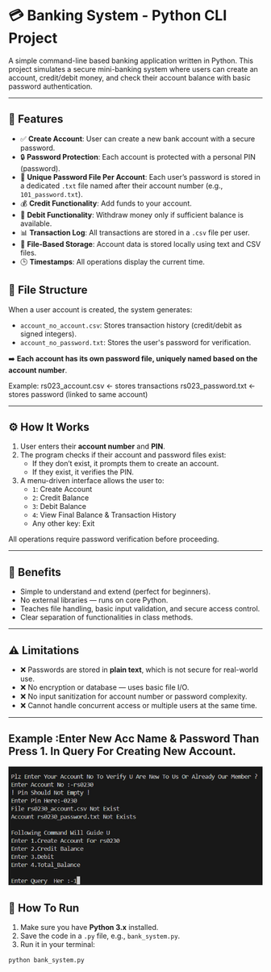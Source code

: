 # 💳 Banking System - Python CLI Project

A simple command-line based banking application written in Python. This project simulates a secure mini-banking system where users can create an account, credit/debit money, and check their account balance with basic password authentication.

---

## 📌 Features

- ✅ **Create Account**: User can create a new bank account with a secure password.
- 🔒 **Password Protection**: Each account is protected with a personal PIN (password).
- 🧾 **Unique Password File Per Account**: Each user’s password is stored in a dedicated `.txt` file named after their account number (e.g., `101_password.txt`).
- 💰 **Credit Functionality**: Add funds to your account.
- 💸 **Debit Functionality**: Withdraw money only if sufficient balance is available.
- 📊 **Transaction Log**: All transactions are stored in a `.csv` file per user.
- 📁 **File-Based Storage**: Account data is stored locally using text and CSV files.
- 🕒 **Timestamps**: All operations display the current time.

## 🧱 File Structure

When a user account is created, the system generates:

- `account_no_account.csv`: Stores transaction history (credit/debit as signed integers).
- `account_no_password.txt`: Stores the user's password for verification.

➡️ **Each account has its own password file, uniquely named based on the account number**.

Example:
rs023_account.csv ← stores transactions
rs023_password.txt ← stores password (linked to same account)

---

## ⚙️ How It Works

1. User enters their **account number** and **PIN**.
2. The program checks if their account and password files exist:
   - If they don’t exist, it prompts them to create an account.
   - If they exist, it verifies the PIN.
3. A menu-driven interface allows the user to:
   - `1`: Create Account
   - `2`: Credit Balance
   - `3`: Debit Balance
   - `4`: View Final Balance & Transaction History
   - Any other key: Exit

All operations require password verification before proceeding.

---

## 🧠 Benefits

- Simple to understand and extend (perfect for beginners).
- No external libraries — runs on core Python.
- Teaches file handling, basic input validation, and secure access control.
- Clear separation of functionalities in class methods.

---

## ⚠️ Limitations

- ❌ Passwords are stored in **plain text**, which is not secure for real-world use.
- ❌ No encryption or database — uses basic file I/O.
- ❌ No input sanitization for account number or password complexity.
- ❌ Cannot handle concurrent access or multiple users at the same time.

---
Example :Enter New Acc Name & Password Than Press 1. In Query For Creating New Account.
---
![image alt](https://github.com/RaisShaikh23/My-FY-projects/blob/ee54e238d908c537dd7497840b27e8ecdbd2397b/Bank_system_project/Screenshot%202025-06-19%20024430.png)

## 🚀 How To Run

1. Make sure you have **Python 3.x** installed.
2. Save the code in a `.py` file, e.g., `bank_system.py`.
3. Run it in your terminal:

```bash
python bank_system.py
